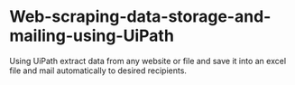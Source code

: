 # Web-scraping-data-storage-and-mailing-using-UiPath
Using UiPath extract data from any website or file and save it into an excel file and mail automatically to desired recipients.
